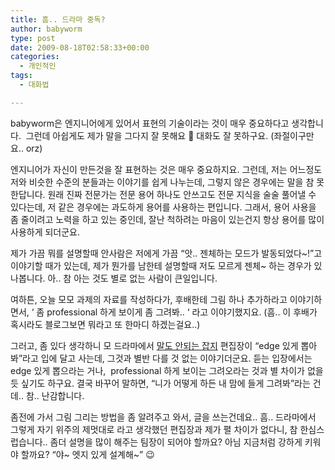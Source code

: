 ```yaml
---
title: 흠.. 드라마 중독?
author: babyworm
type: post
date: 2009-08-18T02:58:33+00:00
categories:
  - 개인적인
tags:
  - 대화법

---
```

babyworm은 엔지니어에게 있어서 표현의 기술이라는 것이 매우 중요하다고 생각합니다. &nbsp;그런데 아쉽게도 제가 말을 그다지 잘 못해요 🙂 대화도 잘 못하구요. (좌절이구만요.. orz)

엔지니어가 자신이 만든것을 잘 표현하는 것은 매우 중요하지요. 그런데, 저는 어느정도 저와 비슷한 수준의 분들과는 이야기를 쉽게 나누는데, 그렇지 않은 경우에는 말을 참 못한답니다. 원래 진짜 전문가는 전문 용어 하나도 안쓰고도 전문 지식을 술술 풀어낼 수 있다는데, 저 같은 경우에는 과도하게 용어를 사용하는 편입니다. 그래서, 용어 사용을 좀 줄이려고 노력을 하고 있는 중인데, 잘난 척하려는 마음이 있는건지 항상 용어를 많이 사용하게 되더군요.

제가 가끔 뭐를 설명할때 안사람은 저에게 가끔 &#8220;앗.. 젠체하는 모드가 발동되었다~!&#8221;고 이야기할 때가 있는데, 제가 뭔가를 남한테 설명할때 저도 모르게 젠체~ 하는 경우가 있나봅니다. 아.. 참 아는 것도 별로 없는 사람이 큰일입니다.

여하튼, 오늘 모모 과제의 자료를 작성하다가, 후배한테 그림 하나 추가하라고 이야기하면서, &#8216; 좀 professional 하게 보이게 좀 그려봐.. &#8216; 라고 이야기했지요. (흠.. 이 후배가 혹시라도 블로그보면 뭐라고 또 한마디 하겠는걸요..)

그러고, 좀 있다 생각하니 모 드라마에서 <a href="http://ozzyz.egloos.com/4207899" target="_blank">말도 안되는 잡지</a> 편집장이 &#8220;edge 있게 뽑아봐&#8221;라고 입에 달고 사는데, 그것과 별반 다를 것 없는 이야기더군요. 듣는 입장에서는 edge 있게 뽑으라는 거나, &nbsp;professional 하게 보이는 그려오라는 것과 별 차이가 없을듯 싶기도 하구요. 결국 바꾸어 말하면, &#8220;니가 어떻게 하든 내 맘에 들게 그려봐&#8221;라는 건데.. 참.. 난감합니다.

좀전에 가서 그림 그리는 방법을 좀 알려주고 와서, 글을 쓰는건데요.. 흠.. 드라마에서 그렇게 자기 위주의 제멋대로 라고 생각했던 편집장과 제가 펼 차이가 없다니, 참 한심스럽습니다.. 좀더 설명을 많이 해주는 팀장이 되어야 할까요? 아님 지금처럼 강하게 키워야 할까요? &#8220;야~ 엣지 있게 설계해~&#8221; 😉

</p>
